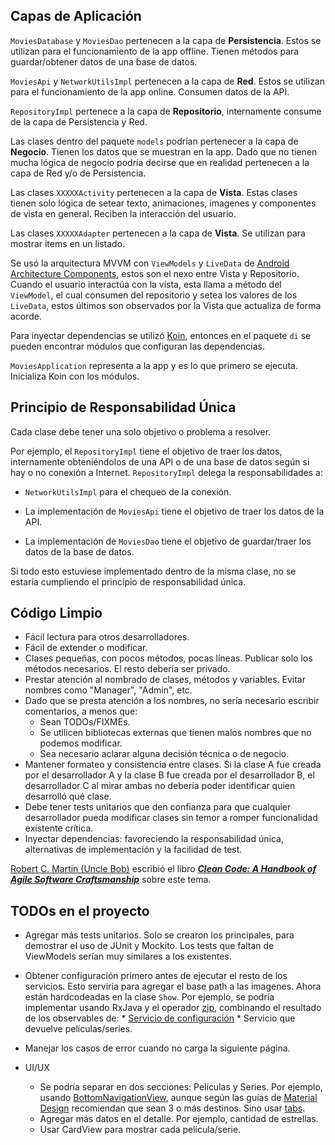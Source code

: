 ## Capas de Aplicación
`MoviesDatabase` y `MoviesDao` pertenecen a la capa de **Persistencia**. Estos se utilizan para el funcionamiento de la app offline. Tienen métodos para guardar/obtener datos de una base de datos.

`MoviesApi` y `NetworkUtilsImpl` pertenecen a la capa de **Red**. Estos se utilizan para el funcionamiento de la app online. Consumen datos de la API.

`RepositoryImpl` pertenece a la capa de **Repositorio**, internamente consume de la capa de Persistencia y Red.

Las clases dentro del paquete `models` podrían pertenecer a la capa de **Negocio**. Tienen los datos que se muestran en la app. Dado que no tienen mucha lógica de negocio podría decirse que en realidad pertenecen a la capa de Red y/o de Persistencia.

Las clases `XXXXXActivity` pertenecen a la capa de **Vista**. Estas clases tienen solo lógica de setear texto, animaciones, imagenes y componentes de vista en general. Reciben la interacción del usuario.

Las clases `XXXXXAdapter` pertenecen a la capa de **Vista**. Se utilizan para mostrar items en un listado.

Se usó la arquitectura MVVM con `ViewModels` y `LiveData` de [Android Architecture Components](https://developer.android.com/topic/libraries/architecture), estos son el nexo entre Vista y Repositorio. Cuando el usuario interactúa con la vista, esta llama a método del `ViewModel`, el cual consumen del repositorio y setea los valores de los `LiveData`, estos últimos son observados por la Vista que actualiza de forma acorde.

Para inyectar dependencias se utilizó [Koin](https://insert-koin.io/), entonces en el paquete `di` se pueden encontrar módulos que configuran las dependencias.

`MoviesApplication` representa a la app y es lo que primero se ejecuta. Inicializa Koin con los módulos.

## Principio de Responsabilidad Única
Cada clase debe tener una solo objetivo o problema a resolver. 

Por ejemplo, el `RepositoryImpl` tiene el objetivo de traer los datos, internamente obteniéndolos de una API o de una base de datos según si hay o no conexión a Internet. `RepositoryImpl` delega la responsabilidades a:

* `NetworkUtilsImpl` para el chequeo de la conexión.

* La implementación de `MoviesApi` tiene el objetivo de traer los datos de la API.

* La implementación de `MoviesDao` tiene el objetivo de guardar/traer los datos de la base de datos.

Si todo esto estuviese implementado dentro de la misma clase, no se estaría cumpliendo el principio de responsabilidad única.

## Código Limpio
* Fácil lectura para otros desarrolladores.
* Fácil de extender o modificar.
* Clases pequeñas, con pocos métodos, pocas líneas. Publicar solo los métodos necesarios. El resto debería ser privado.
* Prestar atención al nombrado de clases, métodos y variables. Evitar nombres como "Manager", "Admin", etc.
* Dado que se presta atención a los nombres, no sería necesario escribir comentarios, a menos que:
	* Sean TODOs/FIXMEs.
	* Se utilicen bibliotecas externas que tienen malos nombres que no podemos modificar.
	* Sea necesario aclarar alguna decisión técnica o de negocio.
* Mantener formateo y consistencia entre clases. Si la clase A fue creada por el desarrollador A y la clase B fue creada por el desarrollador B, el desarrollador C al mirar ambas no debería poder identificar quien desarrolló qué clase.
* Debe tener tests unitarios que den confianza para que cualquier desarrollador pueda modificar clases sin temor a romper funcionalidad existente crítica.
* Inyectar dependencias: favoreciendo la responsabilidad única, alternativas de implementación y la facilidad de test.

[Robert C. Martin (Uncle Bob)](https://en.wikipedia.org/wiki/Robert_C._Martin) escribió el libro [***Clean Code: A Handbook of Agile Software Craftsmanship***](https://www.amazon.com/Clean-Code-Handbook-Software-Craftsmanship-ebook/dp/B001GSTOAM) sobre este tema.

## TODOs en el proyecto
* Agregar más tests unitarios. Solo se crearon los principales, para demostrar el uso de JUnit y Mockito. Los tests que faltan de ViewModels serían muy similares a los existentes.

* Obtener configuración primero antes de ejecutar el resto de los servicios. Esto serviría para agregar el base path a las imagenes. Ahora están hardcodeadas en la clase `Show`. Por ejemplo, se podría implementar usando RxJava y el operador [zip](http://reactivex.io/documentation/operators/zip.html), combinando el resultado de los observables de:
       * [Servicio de configuración](https://developers.themoviedb.org/3/configuration/get-api-configuration)
       * Servicio que devuelve películas/series.
       
* Manejar los casos de error cuando no carga la siguiente página.

* UI/UX
	* Se podría separar en dos secciones: Películas y Series. Por ejemplo, usando [BottomNavigationView](https://developer.android.com/reference/android/support/design/widget/BottomNavigationView), aunque según las guías de [Material Design](https://material.io/design/components/bottom-navigation.html) recomiendan que sean 3 o más destinos. Sino usar [tabs](https://material.io/design/components/tabs.html).
	* Agregar más datos en el detalle. Por ejemplo, cantidad de estrellas.
	* Usar CardView para mostrar cada película/serie.
